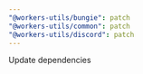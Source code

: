 ```yaml
---
"@workers-utils/bungie": patch
"@workers-utils/common": patch
"@workers-utils/discord": patch
---
```


Update dependencies
